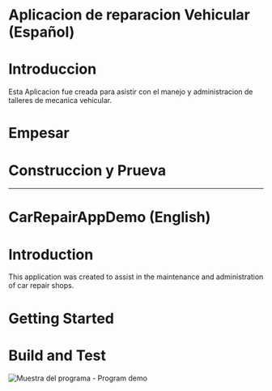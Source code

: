  Aplicacion de reparacion Vehicular (Español)
===============================================

# Introduccion

Esta Aplicacion fue creada para asistir con el manejo
y administracion de talleres de mecanica vehicular. 

# Empesar

# Construccion y Prueva

-------------------------------------------------------

 CarRepairAppDemo (English)
============================

# Introduction

This application was created to assist in the maintenance
and administration of car repair shops. 

# Getting Started

# Build and Test

![Muestra del programa - Program demo](https://github.com/varlackc/varlackc.github.io/blob/master/images/TallerV3.gif)
